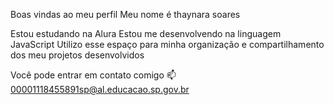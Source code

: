 Boas vindas ao meu perfil 
Meu nome é thaynara soares

Estou estudando na Alura
Estou me desenvolvendo na linguagem JavaScript
Utilizo esse espaço para minha organização e compartilhamento dos meu projetos desenvolvidos

Você pode entrar em contato comigo 📫
00001118455891sp@al.educacao.sp.gov.br
